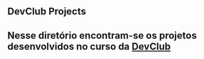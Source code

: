 ## DevClub Projects

<h2>Nesse diretório encontram-se os projetos desenvolvidos no curso da <a href="https://rodolfomori.com.br/devclub">DevClub</a></h2>
